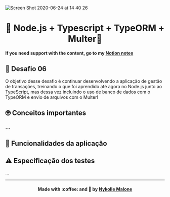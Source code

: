 
![Screen Shot 2020-06-24 at 14 40 26](https://user-images.githubusercontent.com/54912285/85605620-b59af580-b628-11ea-9c7a-f318a42dbba3.png)
<h1 align="center">
  🚀 Node.js + Typescript + TypeORM + Multer🚀
</h1>

#### If you need support with the content, go to my [Notion notes](https://www.notion.so/S02-Iniciando-back-end-do-app-da01157f9a644387ab12b6ff9d737c8b)

## 🚀 Desafio 06 
O objetivo desse desafio é continuar desenvolvendo a aplicação de gestão de transações, treinando o que foi aprendido até agora no Node.js junto ao TypeScript, mas dessa vez incluindo o uso de banco de dados com o TypeORM e envio de arquivos com o Multer!

##  🤓 Conceitos importantes
### ...

## :wrench: Funcionalidades da aplicação


## :warning: Especificação dos testes
...

***

<h4 align="center">
    Made with :coffee: and 💜 by <a href="https://www.linkedin.com/in/nykollemalone/" target="_blank">Nykolle Malone</a>
</h4>

